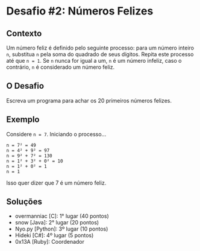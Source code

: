 # Desafio #2: Números Felizes

## Contexto

Um número feliz é definido pelo seguinte processo: para um número inteiro `n`, substitua `n` pela soma do quadrado de seus dígitos. Repita este processo até que `n = 1`. Se `n` nunca for igual a um, `n` é um número infeliz, caso o contrário, `n` é considerado um número feliz.

## O Desafio

Escreva um programa para achar os 20 primeiros números felizes.

## Exemplo

Considere `n = 7`. Iniciando o processo...

```
n = 7² = 49
n = 4² + 9² = 97
n = 9² + 7² = 130
n = 1² + 3² + 0² = 10
n = 1² + 0² = 1
n = 1
```

Isso quer dizer que 7 é um número feliz.

## Soluções

- overmanniac [C]: 1° lugar (40 pontos)
- snow [Java]: 2° lugar (20 pontos)
- Nyo.py [Python]: 3º lugar (10 pontos)
- Hideki [C#]: 4º lugar (5 pontos)
- 0x13A [Ruby]: Coordenador